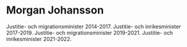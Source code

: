 # Morgan Johansson

Justitie- och migrationsminister 2014-2017. Justitie- och inrikesminister 2017-2019. Justitie- och migrationsminister 2019-2021. Justitie- och inrikesminister 2021-2022.
